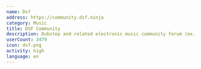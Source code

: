 ```yaml
---
name: Dsf
address: https://community.dsf.ninja
category: Music
title: DSF Community
description: Dubstep and related electronic music community forum (ex. Dubstepforum)
userCount: 3479
icon: dsf.png
activity: high
language: en
---
```

